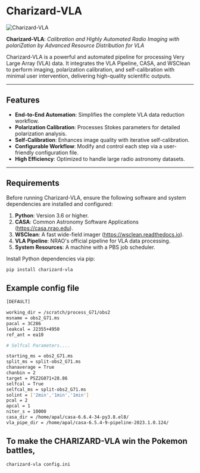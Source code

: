# Charizard-VLA

![Charizard-VLA](https://github.com/user-attachments/assets/fde5c7b7-4784-4fa9-906e-694949d3be11)

**Charizard-VLA**: *Calibration and Highly Automated Radio Imaging with polariZation by Advanced Resource Distribution for VLA*

Charizard-VLA is a powerful and automated pipeline for processing Very Large Array (VLA) data. It integrates the VLA Pipeline, CASA, and WSClean to perform imaging, polarization calibration, and self-calibration with minimal user intervention, delivering high-quality scientific outputs.

---

## Features

- **End-to-End Automation**: Simplifies the complete VLA data reduction workflow.
- **Polarization Calibration**: Processes Stokes parameters for detailed polarization analysis.
- **Self-Calibration**: Enhances image quality with iterative self-calibration.
- **Configurable Workflow**: Modify and control each step via a user-friendly configuration file.
- **High Efficiency**: Optimized to handle large radio astronomy datasets.

---

## Requirements

Before running Charizard-VLA, ensure the following software and system dependencies are installed and configured:

1. **Python**: Version 3.6 or higher.
2. **CASA**: Common Astronomy Software Applications (https://casa.nrao.edu).
3. **WSClean**: A fast wide-field imager (https://wsclean.readthedocs.io).
4. **VLA Pipeline**: NRAO's official pipeline for VLA data processing.
5. **System Resources**: A machine with a PBS job scheduler.

Install Python dependencies via pip:
```bash
pip install charizard-vla
```
## Example config file
```bash 
[DEFAULT]

working_dir = /scratch/process_G71/obs2
msname = obs2_G71.ms
pacal = 3C286
leakcal = J2355+4950
ref_ant = ea10

# Selfcal Parameters....

starting_ms = obs2_G71.ms
split_ms = split-obs2_G71.ms
chanaverage = True
chanbin = 2
target = PSZ2G071+28.86
selfcal = True
selfcal_ms = split-obs2_G71.ms
solint = ['2min','1min','1min']
pcal = 2
apcal = 1
niter_s = 10000
casa_dir = /home/apal/casa-6.6.4-34-py3.8.el8/
vla_pipe_dir = /home/apal/casa-6.5.4-9-pipeline-2023.1.0.124/
```
## To make the CHARIZARD-VLA win the Pokemon battles,
``` bash
charizard-vla config.ini



